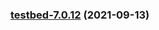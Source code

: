 
<a name="testbed-7.0.12"></a>
### [testbed-7.0.12](https://github.com/truecharts/apps/compare/testbed-7.0.11...testbed-7.0.12) (2021-09-13)

